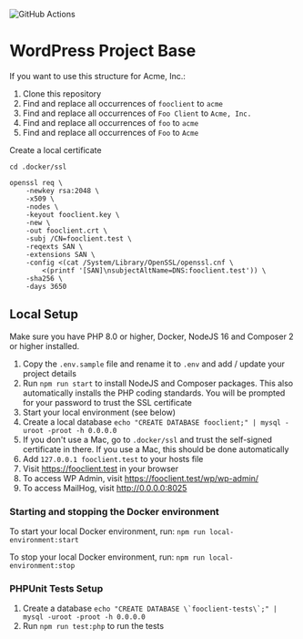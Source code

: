 
![GitHub Actions](https://github.com/junaidbhura/wp-project-base/workflows/Coding%20Standards%20and%20Tests/badge.svg)

# WordPress Project Base

If you want to use this structure for Acme, Inc.:

1. Clone this repository
1. Find and replace all occurrences of `fooclient` to `acme`
1. Find and replace all occurrences of `Foo Client` to `Acme, Inc.`
1. Find and replace all occurrences of `foo` to `acme`
1. Find and replace all occurrences of `Foo` to `Acme`

Create a local certificate

```
cd .docker/ssl

openssl req \
    -newkey rsa:2048 \
    -x509 \
    -nodes \
    -keyout fooclient.key \
    -new \
    -out fooclient.crt \
    -subj /CN=fooclient.test \
    -reqexts SAN \
    -extensions SAN \
    -config <(cat /System/Library/OpenSSL/openssl.cnf \
        <(printf '[SAN]\nsubjectAltName=DNS:fooclient.test')) \
    -sha256 \
    -days 3650
```

## Local Setup

Make sure you have PHP 8.0 or higher, Docker, NodeJS 16 and Composer 2 or higher installed.

1. Copy the `.env.sample` file and rename it to `.env` and add / update your project details
1. Run `npm run start` to install NodeJS and Composer packages. This also automatically installs the PHP coding standards. You will be prompted for your password to trust the SSL certificate
1. Start your local environment (see below)
1. Create a local database `echo "CREATE DATABASE fooclient;" | mysql -uroot -proot -h 0.0.0.0`
1. If you don't use a Mac, go to `.docker/ssl` and trust the self-signed certificate in there. If you use a Mac, this should be done automatically
1. Add `127.0.0.1 fooclient.test` to your hosts file
1. Visit https://fooclient.test in your browser
1. To access WP Admin, visit https://fooclient.test/wp/wp-admin/
1. To access MailHog, visit http://0.0.0.0:8025

### Starting and stopping the Docker environment

To start your local Docker environment, run: `npm run local-environment:start`

To stop your local Docker environment, run: `npm run local-environment:stop`

### PHPUnit Tests Setup

1. Create a database ```echo "CREATE DATABASE \`fooclient-tests\`;" | mysql -uroot -proot -h 0.0.0.0```
1. Run `npm run test:php` to run the tests
